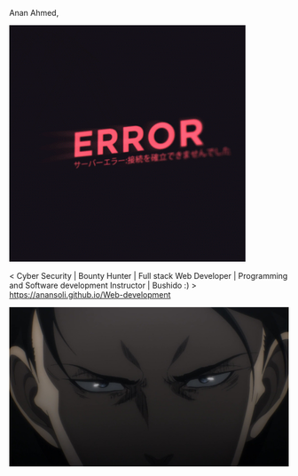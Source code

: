 Anan Ahmed,

 ![maxresdefault](https://github.com/AnanSoli/AnanSoli/blob/main/76cI.gif)

 < Cyber Security | Bounty Hunter |  Full stack Web Developer | Programming and Software development Instructor | Bushido :) >
https://anansoli.github.io/Web-development

![maxresdefault](https://github.com/AnanSoli/AnanSoli/blob/main/tumblr_9bd02c1edc8627dea54862c270f9d0fb_0172cb23_2048.jpg)
<!-- ![maxresdefault](https://user-images.githubusercontent.com/86473646/160587257-cc930f56-0055-4919-8275-00ba662f9a12.jpg) -->
<!---
AnanSoli/AnanSoli is a ✨ special ✨ repository because its `README.md` (this file) appears on your GitHub profile.
You can click the Preview link to take a look at your changes.
--->
